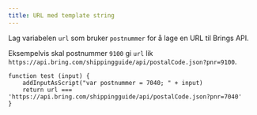 ```yaml
---
title: URL med template string
---
```


Lag variabelen `url` som bruker `postnummer` for å lage en URL til Brings API.

Eksempelvis skal postnummer `9100` gi `url` lik `https://api.bring.com/shippingguide/api/postalCode.json?pnr=9100`.

```test
function test (input) {
    addInputAsScript("var postnummer = 7040; " + input)
    return url === 'https://api.bring.com/shippingguide/api/postalCode.json?pnr=7040'
}
```